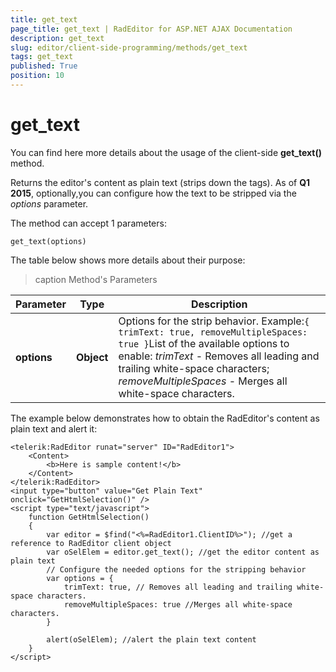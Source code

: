 ```yaml
---
title: get_text
page_title: get_text | RadEditor for ASP.NET AJAX Documentation
description: get_text
slug: editor/client-side-programming/methods/get_text
tags: get_text
published: True
position: 10
---
```


# get_text

You can find here more details about the usage of the client-side **get_text()** method.

Returns the editor's content as plain text (strips down the tags). As of **Q1 2015**, optionally,you can configure how the text to be stripped via the *options* parameter.

The method can accept 1 parameters:

`get_text(options)`

The table below shows more details about their purpose:

>caption Method's Parameters

| Parameter | Type | Description |
| ------ | ------ | ------ |
| **options** | **Object** |Options for the strip behavior. Example:`{ trimText: true, removeMultipleSpaces: true }`List of the available options to enable: *trimText* - Removes all leading and trailing white-space characters; *removeMultipleSpaces* - Merges all white-space characters.|

The example below demonstrates how to obtain the RadEditor's content as plain text and alert it:

````ASP.NET
<telerik:RadEditor runat="server" ID="RadEditor1">
	<Content>        
		<b>Here is sample content!</b>    
	</Content>
</telerik:RadEditor>
<input type="button" value="Get Plain Text" onclick="GetHtmlSelection()" />
<script type="text/javascript">
	function GetHtmlSelection()
	{
		var editor = $find("<%=RadEditor1.ClientID%>"); //get a reference to RadEditor client object
		var oSelElem = editor.get_text(); //get the editor content as plain text
		// Configure the needed options for the stripping behavior
		var options = {
			trimText: true, // Removes all leading and trailing white-space characters. 
			removeMultipleSpaces: true //Merges all white-space characters. 
		}

		alert(oSelElem); //alert the plain text content
	}
</script>
````



